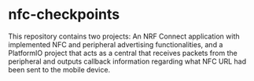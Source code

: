 # nfc-checkpoints
This repository contains two projects: An NRF Connect application with implemented NFC and peripheral advertising functionalities, and a PlatformIO project that acts as a central that receives packets from the peripheral and outputs callback information regarding what NFC URL had been sent to the mobile device.
